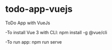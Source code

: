 # todo-app-vuejs
ToDo App with VueJs

-To install Vue 3 with CLI: npm install -g @vue/cli

-To run app: npm run serve
